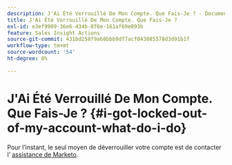 ```yaml
---
description: J'Ai Été Verrouillé De Mon Compte. Que Fais-Je ? - Documents Marketo - Documentation du produit
title: J'Ai Été Verrouillé De Mon Compte. Que Fais-Je ?
exl-id: e3ef9909-36e6-434b-8f6e-161af69e093b
feature: Sales Insight Actions
source-git-commit: 431bd258f9a68bbb9df7acf043085578d3d91b1f
workflow-type: tm+mt
source-wordcount: '54'
ht-degree: 0%

---
```


# J&#39;Ai Été Verrouillé De Mon Compte. Que Fais-Je ? {#i-got-locked-out-of-my-account-what-do-i-do}

Pour l’instant, le seul moyen de déverrouiller votre compte est de contacter l’ [assistance de Marketo](https://nation.marketo.com/t5/Support/ct-p/Support#).
